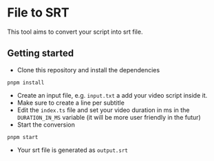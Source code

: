 # File to SRT

This tool aims to convert your script into srt file.

## Getting started

- Clone this repository and install the dependencies

```
pnpm install
```

- Create an input file, e.g. `input.txt` a add your video script inside it.
- Make sure to create a line per subtitle
- Edit the `index.ts` file and set your video duration in ms in the `DURATION_IN_MS` variable (it will be more user friendly in the futur)
- Start the conversion

```
pnpm start
```

- Your srt file is generated as `output.srt`
